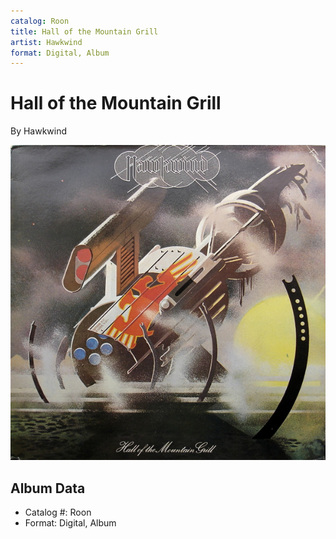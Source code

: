 ```yaml
---
catalog: Roon
title: Hall of the Mountain Grill
artist: Hawkwind
format: Digital, Album
---
```


# Hall of the Mountain Grill

By Hawkwind

![](../../assets/albumcovers/Hawkwind-Hall_of_the_Mountain_Grill.png)

## Album Data

- Catalog #: Roon
- Format: Digital, Album

